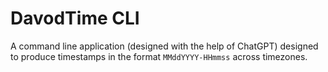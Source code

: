 # DavodTime CLI

A command line application (designed with the help of ChatGPT) designed to produce timestamps in the format `MMddYYYY-HHmmss` across timezones.